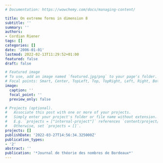 ```yaml
---
# Documentation: https://wowchemy.com/docs/managing-content/

title: On extreme forms in dimension 8
subtitle: ''
summary: ''
authors:
- Cordian Riener
tags: []
categories: []
date: '2006-01-01'
lastmod: 2022-02-13T11:29:52+01:00
featured: false
draft: false

# Featured image
# To use, add an image named `featured.jpg/png` to your page's folder.
# Focal points: Smart, Center, TopLeft, Top, TopRight, Left, Right, BottomLeft, Bottom, BottomRight.
image:
  caption: ''
  focal_point: ''
  preview_only: false

# Projects (optional).
#   Associate this post with one or more of your projects.
#   Simply enter your project's folder or file name without extension.
#   E.g. `projects = ["internal-project"]` references `content/project/deep-learning/index.md`.
#   Otherwise, set `projects = []`.
projects: []
publishDate: '2022-03-27T14:56:34.325000Z'
publication_types:
- '2'
abstract: ''
publication: '*Journal de théorie des nombres de Bordeaux*'
---
```

